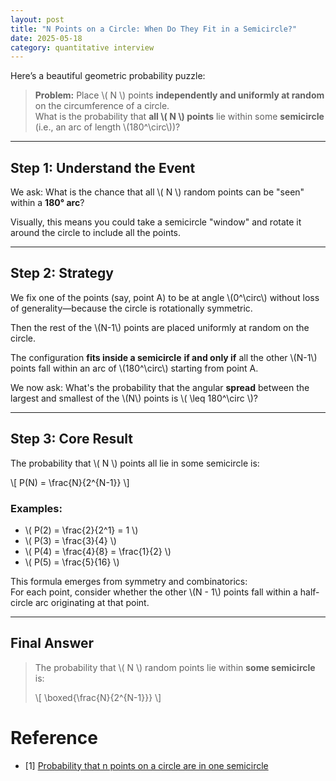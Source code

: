 ```yaml
---
layout: post
title: "N Points on a Circle: When Do They Fit in a Semicircle?"
date: 2025-05-18
category: quantitative interview
---
```


Here’s a beautiful geometric probability puzzle:

> **Problem:** Place \\( N \\) points **independently and uniformly at random** on the circumference of a circle.  
> What is the probability that **all \\( N \\) points** lie within some **semicircle** (i.e., an arc of length \\(180^\circ\\))?

---

## Step 1: Understand the Event

We ask: What is the chance that all \\( N \\) random points can be "seen" within a **180° arc**?

Visually, this means you could take a semicircle "window" and rotate it around the circle to include all the points.

---

## Step 2: Strategy

We fix one of the points (say, point A) to be at angle \\(0^\circ\\) without loss of generality—because the circle is rotationally symmetric.

Then the rest of the \\(N-1\\) points are placed uniformly at random on the circle.

The configuration **fits inside a semicircle** **if and only if** all the other \\(N-1\\) points fall within an arc of \\(180^\circ\\) starting from point A.

We now ask: What's the probability that the angular **spread** between the largest and smallest of the \\(N\\) points is \\( \leq 180^\circ \\)?

---

## Step 3: Core Result

The probability that \\( N \\) points all lie in some semicircle is:

\\[
P(N) = \frac{N}{2^{N-1}}
\\]

### Examples:

- \\( P(2) = \frac{2}{2^1} = 1 \\)
- \\( P(3) = \frac{3}{4} \\)
- \\( P(4) = \frac{4}{8} = \frac{1}{2} \\)
- \\( P(5) = \frac{5}{16} \\)

This formula emerges from symmetry and combinatorics:  
For each point, consider whether the other \\(N - 1\\) points fall within a half-circle arc originating at that point.

---

## Final Answer

> The probability that \\( N \\) random points lie within **some semicircle** is:
>
> \\[
> \boxed{\frac{N}{2^{N-1}}}
> \\]

# Reference

* [1] [Probability that n points on a circle are in one semicircle](https://math.stackexchange.com/questions/325141/probability-that-n-points-on-a-circle-are-in-one-semicircle6)